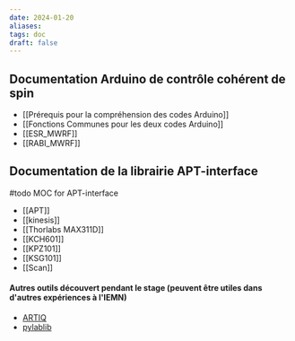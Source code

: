 ```yaml
---
date: 2024-01-20
aliases: 
tags: doc 
draft: false 
---
```


## Documentation Arduino de contrôle cohérent de spin

- [[Prérequis pour la compréhension des codes Arduino]]
- [[Fonctions Communes pour les deux codes Arduino]]
- [[ESR_MWRF]]
- [[RABI_MWRF]]

## Documentation de la librairie APT-interface

#todo MOC for APT-interface

- [[APT]]
- [[kinesis]]
- [[Thorlabs MAX311D]]
- [[KCH601]]
- [[KPZ101]]
- [[KSG101]]
- [[Scan]]

#### Autres outils découvert pendant le stage (peuvent être utiles dans d'autres expériences à l'IEMN)

- [ARTIQ](https://m-labs.hk/artiq/manual/introduction.html)
- [pylablib](https://pylablib.readthedocs.io/en/latest/)
